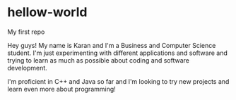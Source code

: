 # hellow-world
My first repo

Hey guys!
My name is Karan and I'm a Business and Computer Science student. I'm just experimenting with different applications and software and trying to learn as much as possible about coding and software development. 

I'm proficient in C++ and Java so far and I'm looking to try new projects and learn even more about programming!


